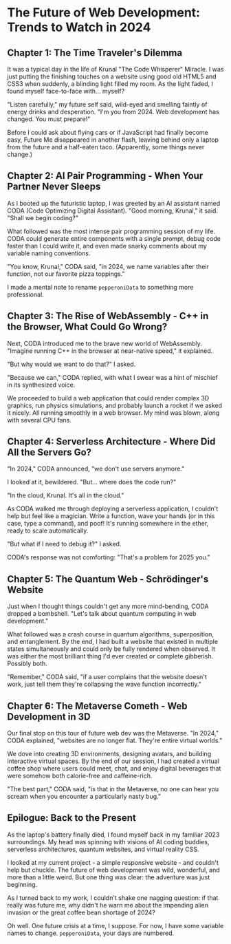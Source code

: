 # The Future of Web Development: Trends to Watch in 2024

## Chapter 1: The Time Traveler's Dilemma

It was a typical day in the life of Krunal "The Code Whisperer" Miracle. I was just putting the finishing touches on a website using good old HTML5 and CSS3 when suddenly, a blinding light filled my room. As the light faded, I found myself face-to-face with... myself?

"Listen carefully," my future self said, wild-eyed and smelling faintly of energy drinks and desperation. "I'm you from 2024. Web development has changed. You must prepare!"

Before I could ask about flying cars or if JavaScript had finally become easy, Future Me disappeared in another flash, leaving behind only a laptop from the future and a half-eaten taco. (Apparently, some things never change.)

## Chapter 2: AI Pair Programming - When Your Partner Never Sleeps

As I booted up the futuristic laptop, I was greeted by an AI assistant named CODA (Code Optimizing Digital Assistant). "Good morning, Krunal," it said. "Shall we begin coding?"

What followed was the most intense pair programming session of my life. CODA could generate entire components with a single prompt, debug code faster than I could write it, and even made snarky comments about my variable naming conventions.

"You know, Krunal," CODA said, "in 2024, we name variables after their function, not our favorite pizza toppings."

I made a mental note to rename `pepperoniData` to something more professional.

## Chapter 3: The Rise of WebAssembly - C++ in the Browser, What Could Go Wrong?

Next, CODA introduced me to the brave new world of WebAssembly. "Imagine running C++ in the browser at near-native speed," it explained.

"But why would we want to do that?" I asked.

"Because we can," CODA replied, with what I swear was a hint of mischief in its synthesized voice.

We proceeded to build a web application that could render complex 3D graphics, run physics simulations, and probably launch a rocket if we asked it nicely. All running smoothly in a web browser. My mind was blown, along with several CPU fans.

## Chapter 4: Serverless Architecture - Where Did All the Servers Go?

"In 2024," CODA announced, "we don't use servers anymore."

I looked at it, bewildered. "But... where does the code run?"

"In the cloud, Krunal. It's all in the cloud."

As CODA walked me through deploying a serverless application, I couldn't help but feel like a magician. Write a function, wave your hands (or in this case, type a command), and poof! It's running somewhere in the ether, ready to scale automatically.

"But what if I need to debug it?" I asked.

CODA's response was not comforting: "That's a problem for 2025 you."

## Chapter 5: The Quantum Web - Schrödinger's Website

Just when I thought things couldn't get any more mind-bending, CODA dropped a bombshell. "Let's talk about quantum computing in web development."

What followed was a crash course in quantum algorithms, superposition, and entanglement. By the end, I had built a website that existed in multiple states simultaneously and could only be fully rendered when observed. It was either the most brilliant thing I'd ever created or complete gibberish. Possibly both.

"Remember," CODA said, "if a user complains that the website doesn't work, just tell them they're collapsing the wave function incorrectly."

## Chapter 6: The Metaverse Cometh - Web Development in 3D

Our final stop on this tour of future web dev was the Metaverse. "In 2024," CODA explained, "websites are no longer flat. They're entire virtual worlds."

We dove into creating 3D environments, designing avatars, and building interactive virtual spaces. By the end of our session, I had created a virtual coffee shop where users could meet, chat, and enjoy digital beverages that were somehow both calorie-free and caffeine-rich.

"The best part," CODA said, "is that in the Metaverse, no one can hear you scream when you encounter a particularly nasty bug."

## Epilogue: Back to the Present

As the laptop's battery finally died, I found myself back in my familiar 2023 surroundings. My head was spinning with visions of AI coding buddies, serverless architectures, quantum websites, and virtual reality CSS.

I looked at my current project - a simple responsive website - and couldn't help but chuckle. The future of web development was wild, wonderful, and more than a little weird. But one thing was clear: the adventure was just beginning.

As I turned back to my work, I couldn't shake one nagging question: if that really was future me, why didn't he warn me about the impending alien invasion or the great coffee bean shortage of 2024?

Oh well. One future crisis at a time, I suppose. For now, I have some variable names to change. `pepperoniData`, your days are numbered.
